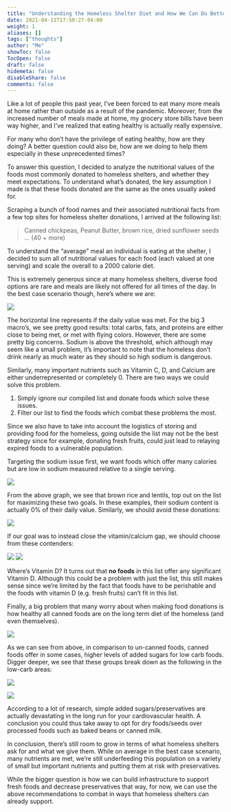 ```yaml
---
title: "Understanding the Homeless Shelter Diet and How We Can Do Better"
date: 2021-04-11T17:50:27-04:00
weight: 1
aliases: []
tags: ["thoughts"]
author: "Me"
showToc: false
TocOpen: false
draft: false
hidemeta: false
disableShare: false
comments: false
---
```


Like a lot of people this past year, I’ve been forced to eat many more meals at home rather than outside as a result of the pandemic. Moreover, from the increased number of meals made at home, my grocery store bills have been way higher, and I’ve realized that eating healthy is actually really expensive.

For many who don’t have the privilege of eating healthy, how are they doing? A better question could also be, how are we doing to help them especially in these unprecedented times?

To answer this question, I decided to analyze the nutritional values of the foods most commonly donated to homeless shelters, and whether they meet expectations. To understand what’s donated, the key assumption I made is that these foods donated are the same as the ones usually asked for.

Scraping a bunch of food names and their associated nutritional facts from a few top sites for homeless shelter donations, I arrived at the following list:

> Canned chickpeas, Peanut Butter, brown rice, dried sunflower seeds ... (40 + more)

To understand the “average” meal an individual is eating at the shelter, I decided to sum all of nutritional values 
for each food (each valued at one serving) and scale the overall to a 2000 calorie diet.

This is extremely generous since at many homeless shelters, diverse food options are rare and meals are likely not offered for all times of the day. In the best case scenario though, here’s where we are:

![](/img/dp2/DVbyNutrient.png)

The horizontal line represents if the daily value was met. For the big 3 macro’s, we see pretty good results: total carbs, fats, and proteins are either close to being met, or met with flying colors.
However, there are some pretty big concerns. Sodium is above the threshold, which although may seem like a small problem, it’s important to note that the homeless don’t drink nearly as much water as they should so high sodium is dangerous.

Similarly, many important nutrients such as Vitamin C, D, and Calcium are either underrepresented or completely 0.
There are two ways we could solve this problem.

1. Simply ignore our compiled list and donate foods which solve these issues.
2. Filter our list to find the foods which combat these problems the most.

Since we also have to take into account the logistics of storing and providing food for the homeless, going outside the list may not be the best strategy since for example, donating fresh fruits, could just lead to relaying expired foods to a vulnerable population. 

Targeting the sodium issue first, we want foods which offer many calories but are low in sodium measured relative to a single serving.

![](/img/dp2/goodsodium.png)

From the above graph, we see that brown rice and lentils, top out on the list for maximizing these two goals. In these examples, their sodium content is actually 0% of their daily value. Similarly, we should avoid these donations:

![](/img/dp2/highsodium.png)

If our goal was to instead close the vitamin/calcium gap, we should choose from these contenders:

![](/img/dp2/highca.png)
![](/img/dp2/highvitc.png)

Where’s Vitamin D? It turns out that **no foods** in this list offer any significant Vitamin D. Although this could be a problem with just the list, this still makes sense since we’re limited by the fact that foods have to be perishable and the foods with vitamin D (e.g. fresh fruits) can’t fit in this list.

Finally, a big problem that many worry about when making food donations is how healthy all canned foods are on the long term diet of the homeless (and even themselves).

![](/img/dp2/sugarcarb.png)

As we can see from above, in comparison to un-canned foods, canned foods offer in some cases, higher levels of added sugars for low carb foods. Digger deeper, we see that these groups break down as the following in the low-carb areas:


![](/img/dp2/simplesugar.png) 

![](/img/dp2/cannedfoods.png)

According to a lot of research, simple added sugars/preservatives are actually devastating in the long run for your cardiovascular health. A conclusion you could thus take away to opt for dry foods/seeds over processed foods such as baked beans or canned milk.

In conclusion, there’s still room to grow in terms of what homeless shelters ask for and what we give them. While on average in the best case scenario, many nutrients are met, we’re still underfeeding this population on a variety of small but important nutrients and putting them at risk with preservatives.

While the bigger question is how we can build infrastructure to support fresh foods and decrease preservatives that way, for now, we can use the above recommendations to combat in ways that homeless shelters can already support.


